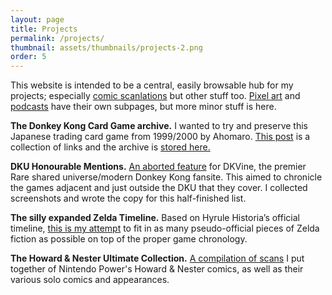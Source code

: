 ```yaml
---
layout: page
title: Projects
permalink: /projects/
thumbnail: assets/thumbnails/projects-2.png
order: 5
---
```


This website is intended to be a central, easily browsable hub for my projects; especially [comic scanlations](http://miloscat.com/scanlations/) but other stuff too. [Pixel art](http://miloscat.com/art/) and [podcasts](http://miloscat.com/podcasts/) have their own subpages, but more minor stuff is here.

**The Donkey Kong Card Game archive.** I wanted to try and preserve this Japanese trading card game from 1999/2000 by Ahomaro. [This post](https://miloscat.tumblr.com/post/117674481568) is a collection of links and the archive is [stored here.](https://href.li/?https://archive.org/details/donkey-kong-card-game-archive)

**DKU Honourable Mentions.** [An aborted feature](https://dkvine.com/?p=games_list&list=honourable) for DKVine, the premier Rare shared universe/modern Donkey Kong fansite. This aimed to chronicle the games adjacent and just outside the DKU that they cover. I collected screenshots and wrote the copy for this half-finished list.

**The silly expanded Zelda Timeline.** Based on Hyrule Historia’s official timeline, [this is my attempt](http://miloscat.tumblr.com/tagged/zelda-timeline) to fit in as many pseudo-official pieces of Zelda fiction as possible on top of the proper game chronology.

**The Howard & Nester Ultimate Collection.** [A compilation of scans](https://href.li/?http://www.mediafire.com/download/m40oys4fpc8gljc) I put together of Nintendo Power's Howard & Nester comics, as well as their various solo comics and appearances.